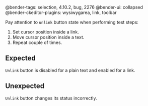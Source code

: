 @bender-tags: selection, 4.10.2, bug, 2276
@bender-ui: collapsed
@bender-ckeditor-plugins: wysiwygarea, link, toolbar

Pay attention to `unlink` button state when performing test steps:

1. Set cursor position inside a link.
1. Move cursor position inside a text.
1. Repeat couple of times.

## Expected

`Unlink` button is disabled for a plain text and enabled for a link.

## Unexpected

`Unlink` button changes its status incorrectly.
